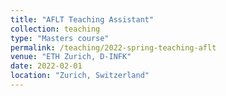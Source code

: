 ```yaml
---
title: "AFLT Teaching Assistant"
collection: teaching
type: "Masters course"
permalink: /teaching/2022-spring-teaching-aflt
venue: "ETH Zurich, D-INFK"
date: 2022-02-01
location: "Zurich, Switzerland"
---
```

